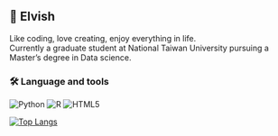 ## :rocket: **Elvish**
Like coding, love creating, enjoy everything in life.  
Currently a graduate student at National Taiwan University pursuing a Master’s degree in Data science.

### :hammer_and_wrench: Language and tools
<div>
  <img alt="Python" src="https://img.shields.io/badge/python-%2314354C.svg?style=for-the-badge&logo=python&logoColor=white"/>
  <img alt="R" src="https://img.shields.io/badge/r-%23276DC3.svg?style=for-the-badge&logo=r&logoColor=white"/>
  <img alt="HTML5" src="https://img.shields.io/badge/html5-%23E34F26.svg?style=for-the-badge&logo=html5&logoColor=white"/>
</div>

[![Top Langs](https://github-readme-stats.vercel.app/api/top-langs/?username=elvish7&layout=compact)](https://github.com/elvish7)
